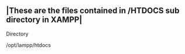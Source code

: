 |These are the files contained in /HTDOCS sub directory in XAMPP|
-----------------------------------------------------------------

Directory

/opt/lampp/htdocs
